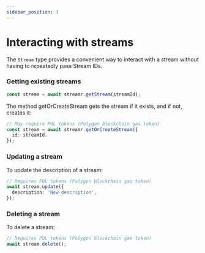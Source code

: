 ```yaml
---
sidebar_position: 3
---
```


# Interacting with streams
The `Stream` type provides a convenient way to interact with a stream without having to repeatedly pass Stream IDs.

### Getting existing streams
```ts
const stream = await streamr.getStream(streamId);
```

The method getOrCreateStream gets the stream if it exists, and if not, creates it:

```ts
// May require POL tokens (Polygon blockchain gas token)
const stream = await streamr.getOrCreateStream({
  id: streamId,
});
```

### Updating a stream
To update the description of a stream:

```ts
// Requires POL tokens (Polygon blockchain gas token)
await stream.update({
  description: 'New description',
});
```

### Deleting a stream
To delete a stream:

```ts
// Requires POL tokens (Polygon blockchain gas token)
await stream.delete();
```
